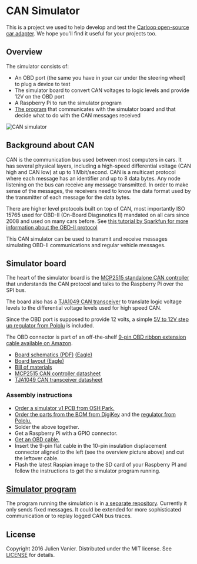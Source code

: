 # CAN Simulator

This is a project we used to help develop and test the [Carloop open-source car adapter][carloop]. We hope you'll find it useful for your projects too.

## Overview

The simulator consists of:
- An OBD port (the same you have in your car under the steering wheel) to plug a device to test
- The simulator board to convert CAN voltages to logic levels and provide 12V on the OBD port
- A Raspberry Pi to run the simulator program
- [The program][simulator-program] that communicates with the simulator board and that decide what to do with the CAN messages received

![CAN simulator](simulator.png)

## Background about CAN

CAN is the communication bus used between most computers in cars. It has several physical layers, including a high-speed differential voltage (CAN high and CAN low) at up to 1 Mbit/second. CAN is a multicast protocol where each message has an identifier and up to 8 data bytes. Any node listening on the bus can receive any message transmitted. In order to make sense of the messages, the receivers need to know the data format used by the transmitter of each message for the data bytes.

There are higher level protocols built on top of CAN, most importantly ISO 15765 used for OBD-II (On-Board Diagsnotics II) mandated on all cars since 2008 and used on many cars before. See [this tutorial by Sparkfun for more information about the OBD-II protocol][obd-getting-started]

This CAN simulator can be used to transmit and receive messages simulating OBD-II communications and regular vehicle messages.

## Simulator board

The heart of the simulator board is the [MCP2515 standalone CAN controller][mcp2515-datasheet] that understands the CAN protocol
and talks to the Raspberry Pi over the SPI bus.

The board also has a [TJA1049 CAN transceiver][tja1049-datasheet] to translate logic voltage levels to the differential voltage levels used for high speed CAN.

Since the OBD port is supposed to provide 12 volts, a simple [5V to 12V step up regulator from Pololu][12v-step-up-regulator] is included.

The OBD connector is part of an off-the-shelf [9-pin OBD ribbon extension cable available on Amazon][obd-cable].

- [Board schematics (PDF)](schematics) [(Eagle)](schematics-eagle)
- [Board layout (Eagle)][layout-eagle]
- [Bill of materials][bom]
- [MCP2515 CAN controller datasheet][mcp2515-datasheet]
- [TJA1049 CAN transceiver datasheet][tja1049-datasheet]

### Assembly instructions

- [Order a simulator v1 PCB from OSH Park.][pcb-osh-park]
- [Order the parts from the BOM from DigiKey][bom] and the [regulator from Pololu.][12v-step-up-regulator]
- Solder the above together.
- Get a Raspberry Pi with a GPIO connector.
- [Get an OBD cable.][obd-cable]
- Insert the 9-pin flat cable in the 10-pin insulation displacement connector aligned to the left (see the overview picture above) and cut the leftover cable.
- Flash the latest Raspian image to the SD card of your Raspberry PI and follow the instructions to get the simulator program running.

## [Simulator program][simulator-program]

The program running the simulation is in [a separate repository][simulator-program]. Currently it only sends fixed messages. It could be extended for more sophisticated communication or to replay logged CAN bus traces.

## License

Copyright 2016 Julien Vanier. Distributed under the MIT license. See [LICENSE](/LICENSE) for details.

[carloop]: https://www.carloop.io
[simulator-program]: https://github.com/carloop/simulator-program
[schematics]: eagle/CAN-Simulator_v1.pdf
[schematics-eagle]: eagle/CAN-Simulator_v1.sch
[layout-eagle]: eagle/CAN-Simulator_v1.brd
[bom]: eagle/CAN-Simulator_v1_BOM.csv
[obd-getting-started]: https://learn.sparkfun.com/tutorials/getting-started-with-obd-ii
[obd-cable]: https://www.amazon.com/gp/product/B00GGLVXG2/ref=oh_aui_detailpage_o02_s00?ie=UTF8&psc=1
[mcp2515-datasheet]: datasheets/MCP2515%20Datasheet.pdf
[tja1049-datasheet]: datasheets/TJA1049%20Datasheet.pdf
[12v-step-up-regulator]: https://www.pololu.com/product/2117
[pcb-osh-park]: https://oshpark.com/shared_projects/r7ItELkM
